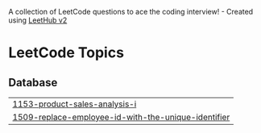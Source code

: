 A collection of LeetCode questions to ace the coding interview! - Created using [LeetHub v2](https://github.com/arunbhardwaj/LeetHub-2.0)
<!---LeetCode Topics Start-->
# LeetCode Topics
## Database
|  |
| ------- |
| [1153-product-sales-analysis-i](https://github.com/TalhaRehman2567/SQL-50/tree/master/1153-product-sales-analysis-i) |
| [1509-replace-employee-id-with-the-unique-identifier](https://github.com/TalhaRehman2567/SQL-50/tree/master/1509-replace-employee-id-with-the-unique-identifier) |
<!---LeetCode Topics End-->